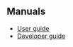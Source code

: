 ## Manuals

* [User guide](https://github.com/pgmoneta/pgmoneta/releases/download/0.13.0/pgmoneta-user-guide.pdf)
* [Developer guide](https://github.com/pgmoneta/pgmoneta/releases/download/0.13.0/pgmoneta-dev-guide.pdf)
